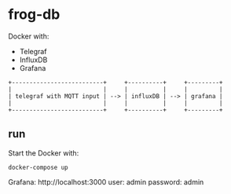 # frog-db

Docker with:
- Telegraf
- InfluxDB
- Grafana


```
+--------------------------+     +----------+     +---------+
|                          |     |          |     |         |
| telegraf with MQTT input | --> | influxDB | --> | grafana |
|                          |     |          |     |         |
+--------------------------+     +----------+     +---------+
```

## run

Start the Docker with: 

```
docker-compose up
```

Grafana: http://localhost:3000 
user: admin
password: admin
